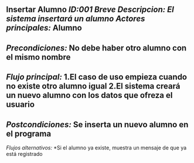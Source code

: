 **Insertar Alumno**
*ID:001* 
*Breve Descripcion:* _El sistema insertará un alumno_ 
*Actores principales:* Alumno 
---------------------------------------------------------
*Precondiciones:* No debe haber otro alumno con el mismo nombre
---------------------------------------------------------
*Flujo principal:* 
1.El caso de uso empieza cuando no existe otro alumno igual
2.El sistema creará un nuevo alumno con los datos que ofreza el usuario
----------------------------------------------------------
*Postcondiciones:* Se inserta un nuevo alumno en el programa
----------------------------------------------------------
*Flujos alternativos:* 
*Si el alumno ya existe, muestra un mensaje de que ya está registrado
